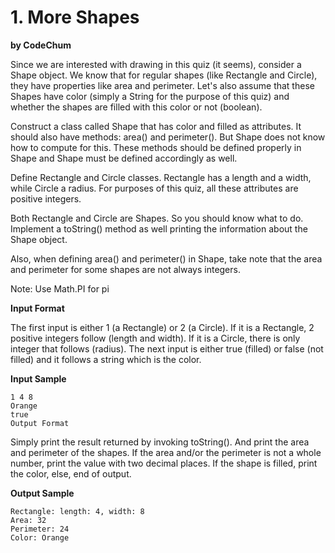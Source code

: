 
# 1. More Shapes
**by CodeChum**

Since we are interested with drawing in this quiz (it seems), consider a Shape object. We know that for regular shapes (like Rectangle and Circle), they have properties like area and perimeter. Let's also assume that these Shapes have color (simply a String for the purpose of this quiz) and whether the shapes are filled with this color or not (boolean).



Construct a class called Shape that has color and filled as attributes. It should also have methods: area() and perimeter(). But Shape does not know how to compute for this. These methods should be defined properly in Shape and Shape must be defined accordingly as well.



Define Rectangle and Circle classes. Rectangle has a length and a width, while Circle a radius. For purposes of this quiz, all these attributes are positive integers.



Both Rectangle and Circle are Shapes. So you should know what to do. Implement a toString() method as well printing the information about the Shape object.



Also, when defining area() and perimeter() in Shape, take note that the area and perimeter for some shapes are not always integers.



Note: Use Math.PI for pi

**Input Format**

The first input is either 1 (a Rectangle) or 2 (a Circle). 
If it is a Rectangle, 2 positive integers follow (length and width). If it is a Circle, there is only integer that follows (radius). The next input is either true (filled) or false (not filled) and it follows a string which is the color.

**Input Sample**

    1 4 8
    Orange
    true
    Output Format

Simply print the result returned by invoking toString(). And print the area and perimeter of the shapes. If the area and/or the perimeter is not a whole number, print the value with two decimal places. If the shape is filled, print the color, else, end of output.

**Output Sample**

    Rectangle: length: 4, width: 8
    Area: 32
    Perimeter: 24
    Color: Orange